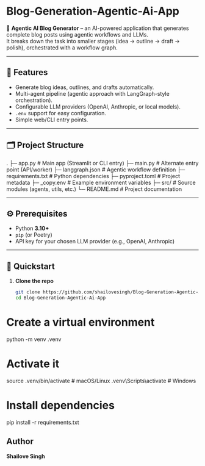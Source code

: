 # Blog-Generation-Agentic-Ai-App

🚀 **Agentic AI Blog Generator** – an AI-powered application that generates complete blog posts using agentic workflows and LLMs.  
It breaks down the task into smaller stages (idea → outline → draft → polish), orchestrated with a workflow graph.

---

## 📌 Features

- Generate blog ideas, outlines, and drafts automatically.
- Multi-agent pipeline (agentic approach with LangGraph-style orchestration).
- Configurable LLM providers (OpenAI, Anthropic, or local models).
- `.env` support for easy configuration.
- Simple web/CLI entry points.

---

## 🗂️ Project Structure

.
├─ app.py # Main app (Streamlit or CLI entry)
├─ main.py # Alternate entry point (API/worker)
├─ langgraph.json # Agentic workflow definition
├─ requirements.txt # Python dependencies
├─ pyproject.toml # Project metadata
├─ _copy.env # Example environment variables
├─ src/ # Source modules (agents, utils, etc.)
└─ README.md # Project documentation


---

## ⚙️ Prerequisites

- Python **3.10+**
- `pip` (or Poetry)
- API key for your chosen LLM provider (e.g., OpenAI, Anthropic)

---

## 🚀 Quickstart

1. **Clone the repo**
   ```bash
   git clone https://github.com/shailovesingh/Blog-Generation-Agentic-Ai-App.git
   cd Blog-Generation-Agentic-Ai-App

# Create a virtual environment
python -m venv .venv
# Activate it
source .venv/bin/activate   # macOS/Linux
.venv\Scripts\activate      # Windows

# Install dependencies
pip install -r requirements.txt

## Author
**Shailove Singh**
